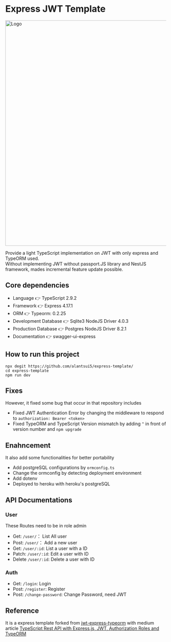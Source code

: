 
# Express JWT Template

<img width="705" alt="Logo" src="https://user-images.githubusercontent.com/33037271/215788063-6b8d5ca3-3258-461f-9b57-5a0664b4df16.png">

Provide a light TypeScript implementation on JWT with only express and TypeORM used. <br />
Without implementing JWT without passport.JS library and NestJS framework, mades incremental feature update possible.

## Core dependencies
- Language 👉 TypeScript 2.9.2
- Framework 👉 Express 4.17.1
- ORM 👉 Typeorm: 0.2.25
- Development Database 👉 Sqlite3 NodeJS Driver 4.0.3
- Production Database 👉 Postgres NodeJS Driver 8.2.1
- Documentation 👉 swagger-ui-express

## How to run this project
```
npx degit https://github.com/alantsui5/express-template/
cd express-template
npm run dev
```

## Fixes
However, it fixed some bug that occur in that repository includes
* Fixed JWT Authentication Error by changing the middleware to respond to `authorization: Bearer <token>`
* Fixed TypeORM and TypeScript Version mismatch by adding `^` in front of version number and `npm upgrade`

## Enahncement
It also add some functionalities for better portability
* Add postgreSQL configurations by `ormconfig.ts` 
* Change the ormconfig by detecting deployment environment
* Add dotenv
* Deployed to heroku with heroku's postgreSQL

## API Documentations

### User
These Routes need to be in role admin
* Get: `/user/`： List All user
* Post: `/user/`： Add a new user
* Get: `/user/:id`: List a user with a ID
* Patch: `/user/:id`: Edit a user with ID
* Delete `/user/:id`: Delete a user with ID

### Auth
*  Get: `/login`: Login
* Post: `/register`: Register
* Post: `/change-password`: Change Password, need JWT


## Reference
It is a express template forked from [jwt-express-typeorm](https://github.com/andregardi/jwt-express-typeorm) with medium article [TypeScript Rest API with Express.js, JWT, Authorization Roles and TypeORM](https://medium.com/javascript-in-plain-english/creating-a-rest-api-with-jwt-authentication-and-role-based-authorization-using-typescript-fbfa3cab22a4)
